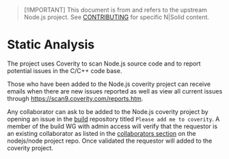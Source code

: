 > \[!IMPORTANT]
> This document is from and refers to the upstream Node.js project.
> See [CONTRIBUTING](../../CONTRIBUTING.md) for specific N|Solid content.

# Static Analysis

The project uses Coverity to scan Node.js source code and to report potential
issues in the C/C++ code base.

Those who have been added to the Node.js coverity project can receive emails
when there are new issues reported as well as view all current issues
through <https://scan9.coverity.com/reports.htm>.

Any collaborator can ask to be added to the Node.js coverity project
by opening an issue in the [build](https://github.com/nodejs/build) repository
titled `Please add me to coverity`. A member of the build WG with admin
access will verify that the requestor is an existing collaborator as listed in
the [collaborators section](https://github.com/nodejs/node#collaborators)
on the nodejs/node project repo. Once validated the requestor will added
to the coverity project.
